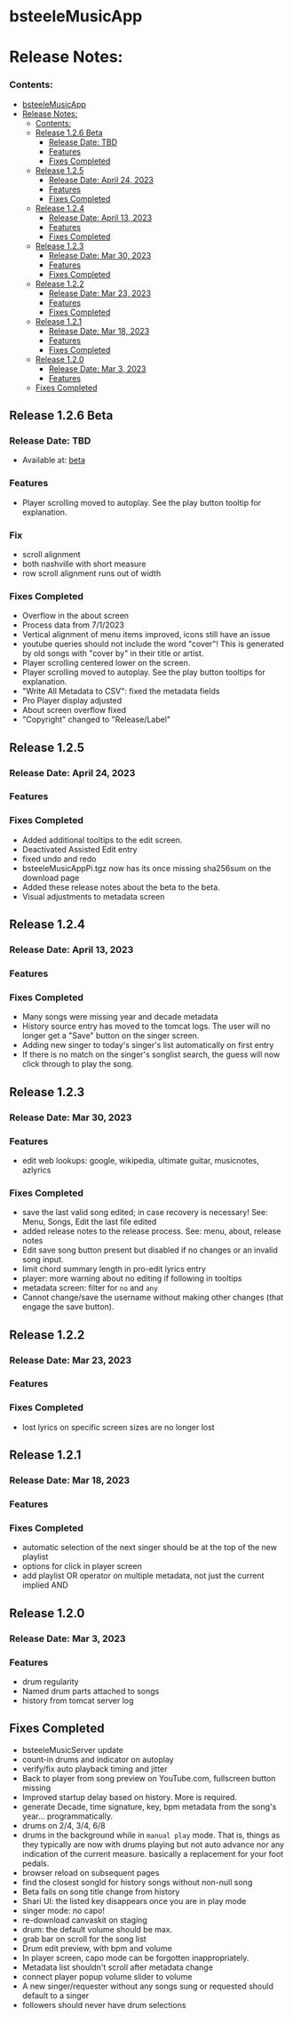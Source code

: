 # bsteeleMusicApp

# Release Notes:

### Contents:

<!-- TOC -->
* [bsteeleMusicApp](#bsteelemusicapp)
* [Release Notes:](#release-notes)
    * [Contents:](#contents)
  * [Release 1.2.6 Beta](#release-126-beta)
    * [Release Date: TBD](#release-date-tbd)
    * [Features](#features)
    * [Fixes Completed](#fixes-completed)
  * [Release 1.2.5](#release-125)
    * [Release Date: April 24, 2023](#release-date-april-24-2023)
    * [Features](#features-1)
    * [Fixes Completed](#fixes-completed-1)
  * [Release 1.2.4](#release-124)
    * [Release Date: April 13, 2023](#release-date-april-13-2023)
    * [Features](#features-2)
    * [Fixes Completed](#fixes-completed-2)
  * [Release 1.2.3](#release-123)
    * [Release Date: Mar 30, 2023](#release-date-mar-30-2023)
    * [Features](#features-3)
    * [Fixes Completed](#fixes-completed-3)
  * [Release 1.2.2](#release-122)
    * [Release Date: Mar 23, 2023](#release-date-mar-23-2023)
    * [Features](#features-4)
    * [Fixes Completed](#fixes-completed-4)
  * [Release 1.2.1](#release-121)
    * [Release Date: Mar 18, 2023](#release-date-mar-18-2023)
    * [Features](#features-5)
    * [Fixes Completed](#fixes-completed-5)
  * [Release 1.2.0](#release-120)
    * [Release Date: Mar 3, 2023](#release-date-mar-3-2023)
    * [Features](#features-6)
  * [Fixes Completed](#fixes-completed-6)
<!-- TOC -->

## Release 1.2.6 Beta

### Release Date: TBD

* Available at: [beta](http://www.bsteele.com/bsteeleMusicApp/beta)

### Features

* Player scrolling moved to autoplay. See the play button tooltip for
  explanation.

### Fix

* scroll alignment
* both nashville with short measure
* row scroll alignment runs out of width

### Fixes Completed

* Overflow in the about screen
* Process data from 7/1/2023
* Vertical alignment of menu items improved, icons still have an issue
* youtube queries should not include the word "cover"! This is generated by
  old songs with "cover by" in their title or artist.
* Player scrolling centered lower on the screen.
* Player scrolling moved to autoplay. See the play button tooltips for explanation.
* "Write All Metadata to CSV": fixed the metadata fields
* Pro Player display adjusted
* About screen overflow fixed
* "Copyright" changed to "Release/Label"

## Release 1.2.5

### Release Date: April 24, 2023

### Features

### Fixes Completed

* Added additional tooltips to the edit screen.
* Deactivated Assisted Edit entry
* fixed undo and redo
* bsteeleMusicAppPi.tgz now has its once missing sha256sum
  on the download page
* Added these release notes about the beta to the beta.
* Visual adjustments to metadata screen

## Release 1.2.4

### Release Date: April 13, 2023

### Features

### Fixes Completed

* Many songs were missing year and decade metadata
* History source entry has moved to the tomcat logs.
  The user will no longer get a "Save" button on the singer screen.
* Adding new singer to today's singer's list automatically on first entry
* If there is no match on the singer's songlist search,
  the guess will now click through to play the song.

## Release 1.2.3

### Release Date: Mar 30, 2023

### Features

* edit web lookups: google, wikipedia, ultimate guitar, musicnotes, azlyrics

### Fixes Completed

* save the last valid song edited; in case recovery is necessary!
  See: Menu, Songs, Edit the last file edited
* added release notes to the release process. See: menu, about, release notes
* Edit save song button present but disabled if no changes or an invalid song input.
* limit chord summary length in pro-edit lyrics entry
* player: more warning about no editing if following in tooltips
* metadata screen: filter for `no` and `any`
* Cannot change/save the username without making other changes
  (that engage the save button).

## Release 1.2.2

### Release Date: Mar 23, 2023

### Features

### Fixes Completed

* lost lyrics on specific screen sizes are no longer lost

## Release 1.2.1

### Release Date: Mar 18, 2023

### Features

### Fixes Completed

* automatic selection of the next singer should be at the top of the new playlist
* options for click in player screen
* add playlist OR operator on multiple metadata, not just the current implied AND

## Release 1.2.0

### Release Date: Mar 3, 2023

### Features

* drum regularity
* Named drum parts attached to songs
* history from tomcat server log

## Fixes Completed

* bsteeleMusicServer update
* count-in drums and indicator on autoplay
* verify/fix auto playback timing and jitter
* Back to player from song preview on YouTube.com, fullscreen button missing
* Improved startup delay based on history. More is required.
* generate Decade, time signature, key, bpm metadata from the song's year... programmatically.
* drums on 2/4, 3/4, 6/8
* drums in the background while in `manual play` mode. That is, things as they typically are now with drums playing but
  not auto advance nor any indication of the current measure. basically a replacement for your foot pedals.
* browser reload on subsequent pages
* find the closest songId for history songs without non-null song
* Beta fails on song title change from history
* Shari UI: the listed key disappears once you are in play mode
* singer mode: no capo!
* re-download canvaskit on staging
* drum: the default volume should be max.
* grab bar on scroll for the song list
* Drum edit preview, with bpm and volume
* In player screen, capo mode can be forgotten inappropriately.
* Metadata list shouldn't scroll after metadata change
* connect player popup volume slider to volume
* A new singer/requester without any songs sung or requested should default to a singer
* followers should never have drum selections




